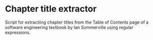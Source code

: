 # Chapter title extractor
Script for extractiing chapter titles from the Table of Contents page of a software engineering textbook by Ian Sommerville using regular expressions.
